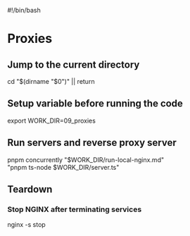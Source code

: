 <!-- markdownlint-disable-next-line MD018 MD041 -->
#!/bin/bash

# Proxies

## Jump to the current directory

cd "$(dirname "$0")" || return

## Setup variable before running the code

export WORK_DIR=09_proxies

## Run servers and reverse proxy server

pnpm concurrently "$WORK_DIR/run-local-nginx.md"\
  "pnpm ts-node $WORK_DIR/server.ts"

## Teardown

### Stop NGINX after terminating services

nginx -s stop
